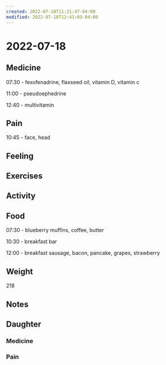 ```yaml
---
created: 2022-07-18T11:21:47-04:00
modified: 2022-07-18T12:41:03-04:00
---
```


# 2022-07-18

## Medicine

07:30 - fexofenadrine, flaxseed oil, vitamin D, vitamin c 

11:00 - pseudoephedrine 

12:40 - multivitamin 


## Pain

10:45 - face, head


## Feeling


## Exercises


## Activity


## Food

07:30 - blueberry muffins, coffee, butter

10:30 - breakfast bar

12:00 - breakfast sausage, bacon, pancake, grapes, strawberry 

## Weight

218


## Notes


## Daughter


### Medicine


### Pain
